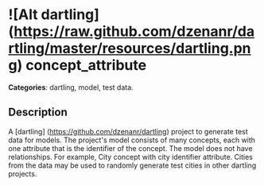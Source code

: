 # ![Alt dartling] (https://raw.github.com/dzenanr/dartling/master/resources/dartling.png) **concept_attribute** 

**Categories**: dartling, model, test data.

## Description 

A [dartling] (https://github.com/dzenanr/dartling) project to generate test 
data for models. The project's model consists of many concepts, each with one 
attribute that is the identifier of the concept. The model does not have 
relationships. For example, City concept with city identifier attribute. 
Cities from the data may be used to randomly generate test cities in other 
dartling projects.







